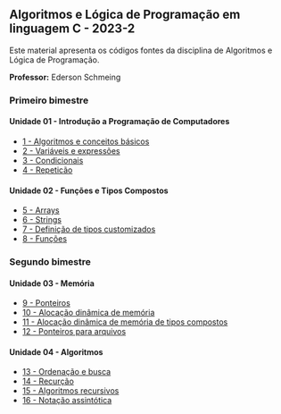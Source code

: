 ## Algoritmos e Lógica de Programação em linguagem C - 2023-2
Este material apresenta os códigos fontes da disciplina de Algoritmos e Lógica de Programação.

**Professor:** Ederson Schmeing

### Primeiro bimestre
#### Unidade 01 - Introdução a Programação de Computadores

 - [1 - Algoritmos e conceitos básicos]()
 - [2 - Variáveis e expressões]()
 - [3 - Condicionais]()
 - [4 - Repeticão ]()

#### Unidade 02 - Funções e Tipos Compostos

 - [5 - Arrays ]()
 - [6 - Strings]()
 - [7 - Definição de tipos customizados]()
 - [8 - Funções]()

### Segundo bimestre
#### Unidade 03 - Memória

 - [9 - Ponteiros]()
 - [10 - Alocação dinâmica de memória]()
 - [11 - Alocação dinâmica de memória  de tipos compostos]()
 - [12 - Ponteiros para arquivos]()

#### Unidade 04 - Algoritmos

 - [13 - Ordenação e busca ]()
 - [14 - Recurção]()
 - [15 - Algoritmos recursivos]()
 - [16 - Notação assintótica]()

